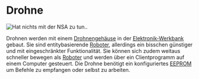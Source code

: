 # Drohne

![Hat nichts mit der NSA zu tun..](item:opencomputers:drone)

Drohnen werden mit einem [Drohnengehäuse](droneCase1.md) in der [Elektronik-Werkbank](../block/assembler.md) gebaut. Sie sind entitybasierende [Roboter](../block/robot.md), allerdings ein bisschen günstiger und mit eingeschränkter Funktionalität. Sie können sich zudem weitaus schneller bewegen als [Roboter](../block/robot.md) und werden über ein Clientprogramm auf einem Computer gesteuert. Die Drohne benötigt ein konfiguriertes [EEPROM](eeprom.md) um Befehle zu empfangen oder selbst zu arbeiten.
